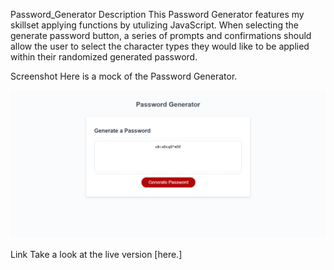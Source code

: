 Password_Generator
Description
This Password Generator features my skillset applying functions by utulizing JavaScript. When selecting the generate password button, a series of prompts and confirmations should allow the user to select the character types they would like to be applied within their randomized generated password.

Screenshot
Here is a mock of the Password Generator.

![Password Generator](Assets/screenshotPG.png)

Link
Take a look at the live version [here.]
